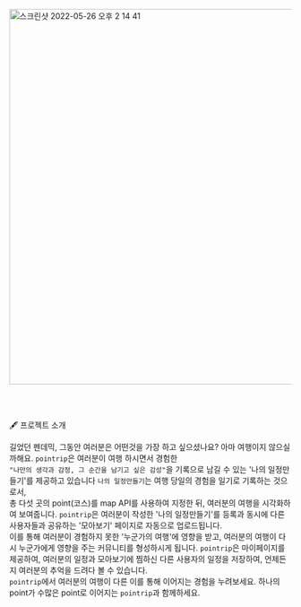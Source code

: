 <br><br>

<img width="670" alt="스크린샷 2022-05-26 오후 2 14 41" src="https://user-images.githubusercontent.com/93868114/170420752-69e267b4-b666-4b16-8f22-1424ca868d97.png">


<br><br>



🖋 프로젝트 소개

길었던 펜데믹, 그동안 여러분은 어떤것을 가장 하고 싶으셨나요?
아마 여행이지 않으실까해요.
`pointrip`은 여러분이 여행 하시면서 경험한<br>
`"나만의 생각과 감정, 그 순간을 남기고 싶은 감성"`을 기록으로 남길 수 있는 '나의 일정만들기'를 제공하고 있습니다
`나의 일정만들기`는 여행 당일의 경험을 일기로 기록하는 것으로서, <br>
총 다섯 곳의 point(코스)를 map API를 사용하여 지정한 뒤, 여러분의 여행을 시각화하여 보여줍니다.
`pointrip`은 여러분이 작성한 '나의 일정만들기'를 등록과 동시에 다른 사용자들과 공유하는 '모아보기' 페이지로 자동으로 업로드됩니다.<br>
이를 통해 여러분이 경험하지 못한 '누군가의 여행'에 영향을 받고, 여러분의 여행이 다시 누군가에게 영향을 주는 커뮤니티를 형성하시게 됩니다.
`pointrip`은 마이페이지를 제공하여, 여러분의 일정과 모아보기에 찜하신 다른 사용자의 일정을 저장하여, 언제든지 여러분의 추억을 드려다 볼 수 있습니다.<br>
`pointrip`에서 여러분의 여행이 다른 이를 통해 이어지는 경험을 누려보세요.
하나의 point가 수많은 point로 이어지는 `pointrip`과 함께하세요.


